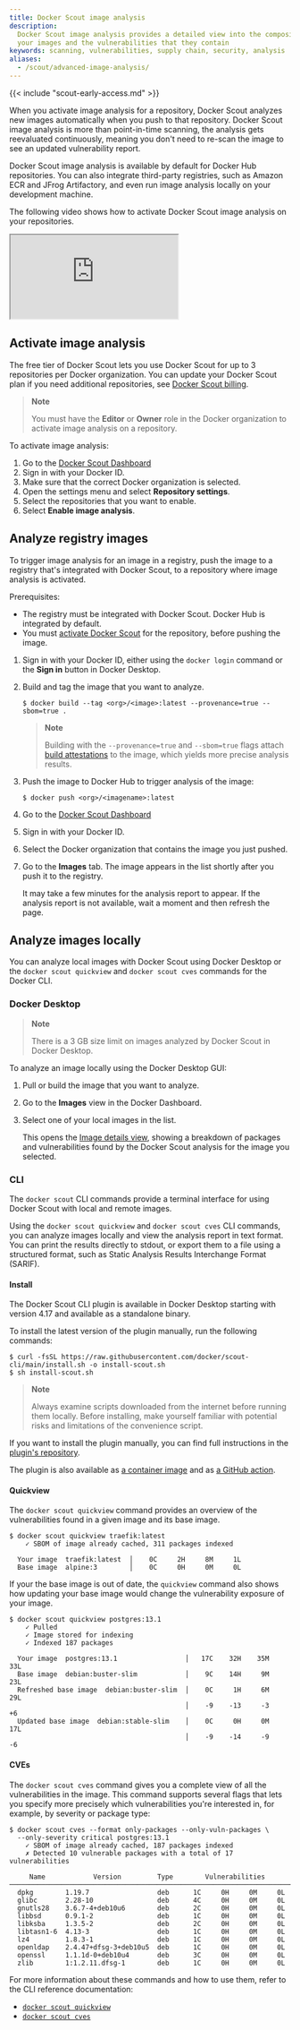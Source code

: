 ```yaml
---
title: Docker Scout image analysis
description:
  Docker Scout image analysis provides a detailed view into the composition of
  your images and the vulnerabilities that they contain
keywords: scanning, vulnerabilities, supply chain, security, analysis
aliases:
  - /scout/advanced-image-analysis/
---
```


{{< include "scout-early-access.md" >}}

When you activate image analysis for a repository, Docker Scout analyzes new
images automatically when you push to that repository. Docker Scout image
analysis is more than point-in-time scanning, the analysis gets reevaluated
continuously, meaning you don't need to re-scan the image to see an updated
vulnerability report.

Docker Scout image analysis is available by default for Docker Hub
repositories. You can also integrate third-party registries, such as Amazon ECR
and JFrog Artifactory, and even run image analysis locally on your development
machine.

The following video shows how to activate Docker Scout image analysis on your
repositories.

<iframe class="border-0 w-full aspect-video mb-8" allow="fullscreen" src="https://www.loom.com/embed/a6fb14ede0a94d0d984edf6cf16604e0?sid=ba34f694-32a6-4b74-b3f8-9cc6b80ef66f"></iframe>

## Activate image analysis

The free tier of Docker Scout lets you use Docker Scout for up to 3
repositories per Docker organization. You can update your Docker Scout plan if
you need additional repositories, see [Docker Scout
billing](../billing/scout-billing.md).

> **Note**
>
> You must have the **Editor** or **Owner** role in the Docker organization to
> activate image analysis on a repository.

To activate image analysis:

1. Go to the [Docker Scout Dashboard](https://scout.docker.com/)
2. Sign in with your Docker ID.
3. Make sure that the correct Docker organization is selected.
4. Open the settings menu and select **Repository settings**.
5. Select the repositories that you want to enable.
6. Select **Enable image analysis**.

## Analyze registry images

To trigger image analysis for an image in a registry, push the image to a registry that's
integrated with Docker Scout, to a repository where image analysis is
activated.

Prerequisites:

- The registry must be integrated with Docker Scout. Docker Hub is integrated
  by default.
- You must [activate Docker Scout](#activate-image-analysis) for the
  repository, before pushing the image.

1. Sign in with your Docker ID, either using the `docker login` command or the
   **Sign in** button in Docker Desktop.
2. Build and tag the image that you want to analyze.

   ```console
   $ docker build --tag <org>/<image>:latest --provenance=true --sbom=true .
   ```

   > **Note**
   >
   > Building with the `--provenance=true` and `--sbom=true` flags attach
   > [build attestations](../build/attestations/_index.md) to the image, which
   > yields more precise analysis results.

3. Push the image to Docker Hub to trigger analysis of the image:

   ```console
   $ docker push <org>/<imagename>:latest
   ```

4. Go to the [Docker Scout Dashboard](https://scout.docker.com/)
5. Sign in with your Docker ID.
6. Select the Docker organization that contains the image you just pushed.
7. Go to the **Images** tab. The image appears in the list shortly after you
   push it to the registry.

   It may take a few minutes for the analysis report to appear. If the analysis
   report is not available, wait a moment and then refresh the page.

## Analyze images locally

You can analyze local images with Docker Scout using Docker Desktop or the
`docker scout quickview` and `docker scout cves` commands for the Docker CLI.

### Docker Desktop

> **Note**
>
> There is a 3 GB size limit on images analyzed by Docker Scout in Docker
> Desktop.

To analyze an image locally using the Docker Desktop GUI:

1. Pull or build the image that you want to analyze.
2. Go to the **Images** view in the Docker Dashboard.
3. Select one of your local images in the list.

   This opens the [Image details view](./image-details-view.md), showing a
   breakdown of packages and vulnerabilities found by the Docker Scout analysis
   for the image you selected.

### CLI

The `docker scout` CLI commands provide a terminal interface for using Docker
Scout with local and remote images.

Using the `docker scout quickview` and `docker scout cves` CLI commands, you
can analyze images locally and view the analysis report in text format. You can
print the results directly to stdout, or export them to a file using a
structured format, such as Static Analysis Results Interchange Format (SARIF).

#### Install

The Docker Scout CLI plugin is available in Docker Desktop starting with
version 4.17 and available as a standalone binary.

To install the latest version of the plugin manually, run the following
commands:

```console
$ curl -fsSL https://raw.githubusercontent.com/docker/scout-cli/main/install.sh -o install-scout.sh
$ sh install-scout.sh
```

> **Note**
>
> Always examine scripts downloaded from the internet before running them
> locally. Before installing, make yourself familiar with potential risks and
> limitations of the convenience script.

If you want to install the plugin manually, you can find full instructions in
the [plugin's repository](https://github.com/docker/scout-cli).

The plugin is also available as [a container image](https://hub.docker.com/r/docker/scout-cli)
and as [a GitHub action](https://github.com/docker/scout-action).

#### Quickview

The `docker scout quickview` command provides an overview of the
vulnerabilities found in a given image and its base image.

```console
$ docker scout quickview traefik:latest
    ✓ SBOM of image already cached, 311 packages indexed

  Your image  traefik:latest  │    0C     2H     8M     1L
  Base image  alpine:3        │    0C     0H     0M     0L
```

If your the base image is out of date, the `quickview` command also shows how
updating your base image would change the vulnerability exposure of your image.

```console
$ docker scout quickview postgres:13.1
    ✓ Pulled
    ✓ Image stored for indexing
    ✓ Indexed 187 packages

  Your image  postgres:13.1                 │   17C    32H    35M    33L
  Base image  debian:buster-slim            │    9C    14H     9M    23L
  Refreshed base image  debian:buster-slim  │    0C     1H     6M    29L
                                            │    -9    -13     -3     +6
  Updated base image  debian:stable-slim    │    0C     0H     0M    17L
                                            │    -9    -14     -9     -6
```

#### CVEs

The `docker scout cves` command gives you a complete view of all the
vulnerabilities in the image. This command supports several flags that lets you
specify more precisely which vulnerabilities you're interested in, for example,
by severity or package type:

```console
$ docker scout cves --format only-packages --only-vuln-packages \
  --only-severity critical postgres:13.1
    ✓ SBOM of image already cached, 187 packages indexed
    ✗ Detected 10 vulnerable packages with a total of 17 vulnerabilities

     Name            Version         Type        Vulnerabilities
───────────────────────────────────────────────────────────────────────────
  dpkg        1.19.7                 deb      1C     0H     0M     0L
  glibc       2.28-10                deb      4C     0H     0M     0L
  gnutls28    3.6.7-4+deb10u6        deb      2C     0H     0M     0L
  libbsd      0.9.1-2                deb      1C     0H     0M     0L
  libksba     1.3.5-2                deb      2C     0H     0M     0L
  libtasn1-6  4.13-3                 deb      1C     0H     0M     0L
  lz4         1.8.3-1                deb      1C     0H     0M     0L
  openldap    2.4.47+dfsg-3+deb10u5  deb      1C     0H     0M     0L
  openssl     1.1.1d-0+deb10u4       deb      3C     0H     0M     0L
  zlib        1:1.2.11.dfsg-1        deb      1C     0H     0M     0L
```

For more information about these commands and how to use them, refer to the CLI
reference documentation:

- [`docker scout quickview`](../engine/reference/commandline/scout_quickview.md)
- [`docker scout cves`](../engine/reference/commandline/scout_cves.md)
